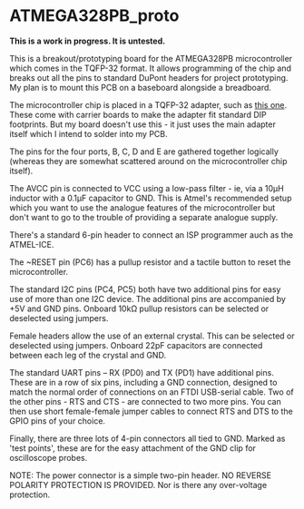 # ATMEGA328PB_proto

**This is a work in progress. It is untested.**

This is a breakout/prototyping board for the ATMEGA328PB microcontroller which comes in the TQFP-32 format. It allows programming of the chip and breaks out all the pins to standard DuPont headers for project prototyping. My plan is to mount this PCB on a baseboard alongside a breadboard.

The microcontroller chip is placed in a TQFP-32 adapter, such as [this one](https://www.ebay.com/itm/1Pcs-TQFP32-QFP32-TO-DIP32-28-IC-Programmer-Adapter-Chip-Test-Socket-Pitch-Black/173689092477?ssPageName=STRK%3AMEBIDX%3AIT&_trksid=p2057872.m2749.l2649). These come with carrier boards to make the adapter fit standard DIP footprints. But my board doesn't use this - it just uses the main adapter itself which I intend to solder into my PCB.

The pins for the four ports, B, C, D and E are gathered together logically (whereas they are somewhat scattered around on the microcontroller chip itself).

The AVCC pin is connected to VCC using a low-pass filter - ie, via a 10µH inductor with a 0.1µF capacitor to GND. This is Atmel's recommended setup which you want to use the analogue features of the microcontroller but don't want to go to the trouble of providing a separate analogue supply.

There's a standard 6-pin header to connect an ISP programmer auch as the ATMEL-ICE.

The ~RESET pin (PC6) has a pullup resistor and a tactile button to reset the microcontroller.

The standard I2C pins (PC4, PC5) both have two additional pins for easy use of more than one I2C device. The additional pins are accompanied by +5V and GND pins. Onboard 10kΩ pullup resistors can be selected or deselected using jumpers.

Female headers allow the use of an external crystal. This can be selected or deselected using jumpers. Onboard 22pF capacitors are connected between each leg of the crystal and GND.

The standard UART pins – RX (PD0) and TX (PD1) have additional pins. These are in a row of six pins, including a GND connection, designed to match the normal order of connections on an FTDI USB-serial cable. Two of the other pins - RTS and CTS - are connected to two more pins. You can then use short female-female jumper cables to connect RTS and DTS to the GPIO pins of your choice.

Finally, there are three lots of 4-pin connectors all tied to GND. Marked as 'test points', these are for the easy attachment of the GND clip for oscilloscope probes.

NOTE: The power connector is a simple two-pin header. NO REVERSE POLARITY PROTECTION IS PROVIDED. Nor is there any over-voltage protection.
